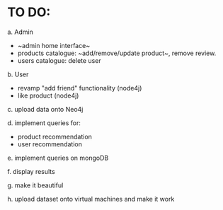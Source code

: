 # TO DO:

a. Admin
- ~admin home interface~
- products catalogue: ~add/remove/update product~, remove review.
- users catalogue: delete user

b. User
- revamp "add friend" functionality (node4j)
- like product (node4j)

c. upload data onto Neo4j

d. implement queries for:
- product recommendation
- user recommendation
  
e. implement queries on mongoDB

f. display results

g. make it beautiful

h. upload dataset onto virtual machines and make it work
